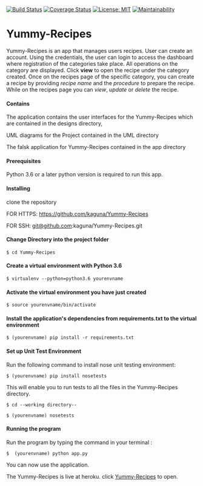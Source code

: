 [![Build Status](https://travis-ci.org/kaguna/Yummy-Recipes.svg?branch=develop)](https://travis-ci.org/kaguna/Yummy-Recipes)
[![Coverage Status](https://coveralls.io/repos/github/kaguna/Yummy-Recipes/badge.svg?branch=develop)](https://coveralls.io/github/kaguna/Yummy-Recipes?branch=develop)
[![License: MIT](https://img.shields.io/badge/License-MIT-yellow.svg)](https://github.com/kaguna/Yummy-Recipes/blob/develop/license.txt)
[![Maintainability](https://api.codeclimate.com/v1/badges/e463e6f3465d5a66d29e/maintainability)](https://codeclimate.com/github/kaguna/Yummy-Recipes/maintainability)

# Yummy-Recipes

Yummy-Recipes is an app that manages users recipes. User can create an account. Using the credentials, 
the user can login to access the dashboard where registration of the categories take place.
All operations on the category are displayed. Click **view** to open the recipe under the 
category created. Once on the recipes page of the specific category, you can create a recipe 
by providing *recipe name* and the *procedure* to prepare the recipe.
While on the recipes page you can *view*, *update* or *delete* the recipe.
#### Contains

The application contains the user interfaces for the Yummy-Recipes which are contained in 
the designs directory,

UML diagrams for the Project contained in the UML directory

The falsk application for Yummy-Recipes contained in the app directory

#### Prerequisites

Python 3.6 or a later python version is required to run this app.

#### Installing
clone the repository

FOR HTTPS:
https://github.com/kaguna/Yummy-Recipes

FOR SSH: 
git@github.com:kaguna/Yummy-Recipes.git

#### Change Directory into the project folder

`$ cd Yummy-Recipes`

#### Create a virtual environment with Python 3.6

`$ virtualenv --python=python3.6 yourenvname`

#### Activate the virtual environment you have just created

`$ source yourenvname/bin/activate`

#### Install the application's dependencies from requirements.txt to the virtual environment

`$ (yourenvname) pip install -r requirements.txt`

#### Set up Unit Test Environment

Run the following command to install nose unit testing environment:

`$ (yourenvname) pip install nosetests`

This will enable you to run tests to all the files in the Yummy-Recipes directory.

`$ cd --working directory--`

`$ (yourenvname) nosetests`

#### Running the program

Run the program by typing the command in your terminal :

`$  (yourenvname) python app.py` 

You can now use the application.

The Yummy-Recipes is live at heroku. click  [Yummy-Recipes](https://recipes-yummy.herokuapp.com) 
to open.


